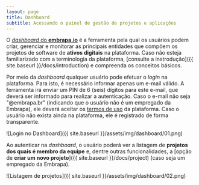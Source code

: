 ```yaml
---
layout: page
title: Dashboard
subtitle: Acessando o painel de gestão de projetos e aplicações
---
```


O [_dashboard_ do **embrapa.io**](https://dashboard.embrapa.io) é a ferramenta pela qual os usuários podem criar, gerenciar e monitorar as principais entidades que compõem os projetos de software de **ativos digitais** na plataforma. Caso não esteja familiarizado com a terminologia da plataforma, [consulte a instrodução]({{ site.baseurl }}/docs/introduction) e compreenda os conceitos básicos.

Por meio da _dashboard_ qualquer usuário pode efetuar o _login_ na plataforma. Para isto, é necessário informar apenas um e-mail válido. A ferramenta irá enviar um PIN de 6 (seis) dígitos para este e-mail, que deverá ser informado para realizar a autenticação. Caso o e-mail não seja "@embrapa.br" (indicando que o usuário não é um empregado da Embrapa), ele deverá aceitar os [termos de uso](https://dashboard.embrapa.io/privacy-policy.html) da plataforma. Caso o usuário não exista ainda na plataforma, ele é registrado de forma transparente.

![Login no Dashboard]({{ site.baseurl }}/assets/img/dashboard/01.png)

Ao autenticar na _dashboard_, o usuário poderá ver a listagem de **projetos dos quais é membro da equipe** e, dentre outras funcionalidades, a [opção de **criar um novo projeto**]({{ site.baseurl }}/docs/project) (caso seja um empregado da Embrapa).

![Listagem de projetos]({{ site.baseurl }}/assets/img/dashboard/02.png)

